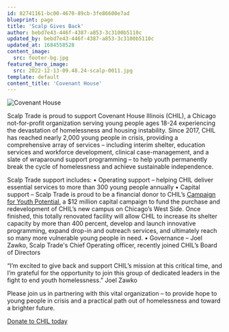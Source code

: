 ```yaml
---
id: 82741161-bc00-4670-89cb-3fe86600e7ad
blueprint: page
title: 'Scalp Gives Back'
author: bebd7e43-446f-4387-a853-3c3100b5110c
updated_by: bebd7e43-446f-4387-a853-3c3100b5110c
updated_at: 1684558528
content_image:
  src: footer-bg.jpg
featured_hero_image:
  src: 2022-12-13-09.48.24-scalp-0011.jpg
template: default
content_title: 'Covenant House'
---
```

![Covenant House](https://scalptrade.test/assets/logo.png)

Scalp Trade is proud to support Covenant House Illinois (CHIL), a Chicago not-for-profit organization serving young people ages 18-24 experiencing the devastation of homelessness and housing instability.
Since 2017, CHIL has reached nearly 2,000 young people in crisis, providing a comprehensive array of services – including interim shelter, education services and workforce development, clinical case-management, and a slate of wraparound support programming – to help youth permanently break the cycle of homelessness and achieve sustainable independence.

Scalp Trade support includes:
•	Operating support – helping CHIL deliver essential services to more than 300 young people annually
•	Capital support – Scalp Trade is proud to be a financial donor to CHIL’s [Campaign for Youth Potential](https://www.covenanthouseil.org/youthpotential), a $12 million capital campaign to fund the purchase and redevelopment of CHIL’s new campus on Chicago’s West Side. Once finished, this totally renovated facility will allow CHIL to increase its shelter capacity by more than 400 percent, develop and launch innovative programming, expand drop-in and outreach services, and ultimately reach so many more vulnerable young people in need.
•	Governance – Joel Zawko, Scalp Trade's Chief Operating officer, recently joined CHIL’s Board of Directors

“I’m excited to give back and support CHIL’s mission at this critical time, and I’m grateful for the opportunity to join this group of dedicated leaders in the fight to end youth homelessness.”
Joel Zawko

Please join us in partnering with this vital organization – to provide hope to young people in crisis and a practical path out of homelessness and toward a brighter future.

[Donate to CHIL today](https://www.covenanthouseil.org/donate)